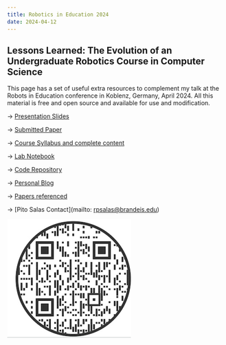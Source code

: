 ```yaml
---
title: Robotics in Education 2024
date: 2024-04-12
---
```

## Lessons Learned: The Evolution of an Undergraduate Robotics Course in Computer Science

This page has a set of useful extra resources to complement my talk at the Robots in Education conference in Koblenz, Germany, April 2024. All this material is free and open source and available for use and modification.

→ [Presentation Slides](https://docs.google.com/presentation/d/1k1g1jlDdkESRZw01iQPK4HVUCMieRc_rhHX4nLbEDUo/edit?usp=sharing)

→ [Submitted Paper](/images/rie2024v3.pdf)

→ [Course Syllabus and complete content](http://cosi119r.s3-website-us-west-2.amazonaws.com)

→ [Lab Notebook](https://campusrover.github.io/labnotebook2/)

→ [Code Repository](https://github.com/campusrover?view_as=public)

→ [Personal Blog](https://salas.com)

→ [Papers referenced](https://www.semanticscholar.org/shared/library/folder/8723858?utm_source=direct_link)

→ [Pito Salas Contact](mailto: rpsalas@brandeis.edu)

![image](/images/qrrie.jpg)


